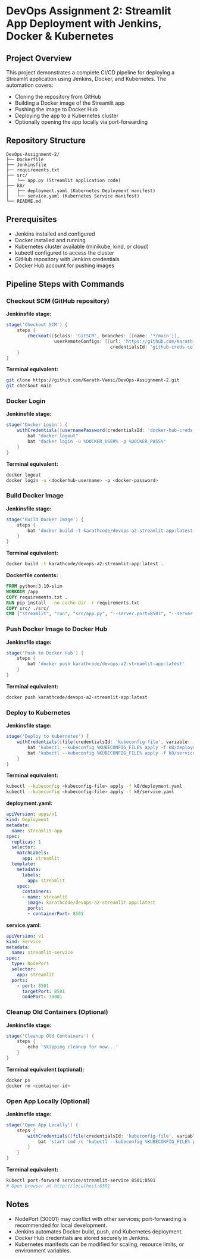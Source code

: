 <!-- # DevOps Assignment 2: Streamlit App Deployment with Jenkins, Docker & Kubernetes

## Project Overview

This project demonstrates a complete CI/CD pipeline for deploying a Streamlit application using Jenkins, Docker, and Kubernetes. The automation covers:

- Cloning the repository from GitHub
- Building a Docker image of the Streamlit app
- Pushing the image to Docker Hub
- Deploying the app to a Kubernetes cluster
- Optionally opening the app locally via port-forwarding

DevOps-Assignment-2/
├── Dockerfile
├── Jenkinsfile
├── requirements.txt
├── src/
│   └── app.py (Streamlit application code)
├── k8/
│   ├── deployment.yaml (Kubernetes Deployment manifest)
│   └── service.yaml (Kubernetes Service manifest)
└── README.md


## Prerequisites

- Jenkins installed and configured
- Docker installed and running
- Kubernetes cluster available (minikube, kind, or cloud)
- kubectl configured to access the cluster
- GitHub repository with Jenkins credentials
- Docker Hub account for pushing images

## Pipeline Steps

### 1. Checkout SCM (GitHub repository)
**Command used internally by Jenkins:**
```bash
git checkout <branch> using stored credentials
```

### 2. Docker Login
**Command:**
```bash
docker login -u <dockerhub-username> -p <docker-password>
```
**Description:** Uses Jenkins credentials to authenticate securely  

### 3. Build Docker Image
**Command:**
```bash
docker build -t <dockerhub-username>/devops-a2-streamlit-app:latest .
```

**Dockerfile details:**
- Base image: `python:3.10-slim`
- Install dependencies from `requirements.txt`
- Copy app source code
- Expose port `8501`
- Command to run app: `streamlit run src/app.py --server.port=8501 --server.address=0.0.0.0`


### 4. Push Docker Image to Docker Hub
**Command:**
```bash
docker push <dockerhub-username>/devops-a2-streamlit-app:latest
```
**Description:** Jenkins securely passes credentials  

### 5. Deploy to Kubernetes
**Apply Deployment manifest:**
```bash
kubectl --kubeconfig <kubeconfig-file> apply -f k8/deployment.yaml
```

**Apply Service manifest:**
```bash
kubectl --kubeconfig <kubeconfig-file> apply -f k8/service.yaml
```

**Deployment.yaml:**
- Deployment with 1 replica
- Container image from Docker Hub
- Container port 8501

**Service.yaml:**
- NodePort service
- Target port 8501
- Node port 30001


### 6. Cleanup Old Containers (Optional)
- Skipped in current setup
- Can use `docker ps` and `docker rm` to remove old containers

### 7. Open App Locally (Optional)
**Command for port-forwarding:**
```bash
kubectl port-forward service/streamlit-service 8501:8501
```
**Open browser:** `http://localhost:8501`   -->



# DevOps Assignment 2: Streamlit App Deployment with Jenkins, Docker & Kubernetes

## Project Overview

This project demonstrates a complete CI/CD pipeline for deploying a Streamlit application using Jenkins, Docker, and Kubernetes. The automation covers:

- Cloning the repository from GitHub
- Building a Docker image of the Streamlit app
- Pushing the image to Docker Hub
- Deploying the app to a Kubernetes cluster
- Optionally opening the app locally via port-forwarding

## Repository Structure

```
DevOps-Assignment-2/
├── Dockerfile
├── Jenkinsfile
├── requirements.txt
├── src/
│   └── app.py (Streamlit application code)
├── k8/
│   ├── deployment.yaml (Kubernetes Deployment manifest)
│   └── service.yaml (Kubernetes Service manifest)
└── README.md
```

## Prerequisites

- Jenkins installed and configured
- Docker installed and running
- Kubernetes cluster available (minikube, kind, or cloud)
- kubectl configured to access the cluster
- GitHub repository with Jenkins credentials
- Docker Hub account for pushing images

## Pipeline Steps with Commands

### Checkout SCM (GitHub repository)

**Jenkinsfile stage:**
```groovy
stage('Checkout SCM') {
    steps {
        checkout([$class: 'GitSCM', branches: [[name: '*/main']],
                  userRemoteConfigs: [[url: 'https://github.com/Karath-Vamsi/DevOps-Assignment-2.git',
                                       credentialsId: 'github-creds-college']]])
    }
}
```

**Terminal equivalent:**
```bash
git clone https://github.com/Karath-Vamsi/DevOps-Assignment-2.git
git checkout main
```

### Docker Login

**Jenkinsfile stage:**
```groovy
stage('Docker Login') {
    withCredentials([usernamePassword(credentialsId: 'docker-hub-creds', passwordVariable: 'DOCKER_PASS', usernameVariable: 'DOCKER_USER')]) {
        bat "docker logout"
        bat "docker login -u %DOCKER_USER% -p %DOCKER_PASS%"
    }
}
```

**Terminal equivalent:**
```bash
docker logout
docker login -u <dockerhub-username> -p <docker-password>
```

### Build Docker Image

**Jenkinsfile stage:**
```groovy
stage('Build Docker Image') {
    steps {
        bat 'docker build -t karathcode/devops-a2-streamlit-app:latest .'
    }
}
```

**Terminal equivalent:**
```bash
docker build -t karathcode/devops-a2-streamlit-app:latest .
```

**Dockerfile contents:**
```dockerfile
FROM python:3.10-slim
WORKDIR /app
COPY requirements.txt .
RUN pip install --no-cache-dir -r requirements.txt
COPY src/ ./src/
CMD ["streamlit", "run", "src/app.py", "--server.port=8501", "--server.address=0.0.0.0"]
```

### Push Docker Image to Docker Hub

**Jenkinsfile stage:**
```groovy
stage('Push to Docker Hub') {
    steps {
        bat 'docker push karathcode/devops-a2-streamlit-app:latest'
    }
}
```

**Terminal equivalent:**
```bash
docker push karathcode/devops-a2-streamlit-app:latest
```

### Deploy to Kubernetes

**Jenkinsfile stage:**
```groovy
stage('Deploy to Kubernetes') {
    withCredentials([file(credentialsId: 'kubeconfig-file', variable: 'KUBECONFIG_FILE')]) {
        bat 'kubectl --kubeconfig %KUBECONFIG_FILE% apply -f k8/deployment.yaml'
        bat 'kubectl --kubeconfig %KUBECONFIG_FILE% apply -f k8/service.yaml'
    }
}
```

**Terminal equivalent:**
```bash
kubectl --kubeconfig <kubeconfig-file> apply -f k8/deployment.yaml
kubectl --kubeconfig <kubeconfig-file> apply -f k8/service.yaml
```

**deployment.yaml:**
```yaml
apiVersion: apps/v1
kind: Deployment
metadata:
  name: streamlit-app
spec:
  replicas: 1
  selector:
    matchLabels:
      app: streamlit
  template:
    metadata:
      labels:
        app: streamlit
    spec:
      containers:
      - name: streamlit
        image: karathcode/devops-a2-streamlit-app:latest
        ports:
        - containerPort: 8501
```

**service.yaml:**
```yaml
apiVersion: v1
kind: Service
metadata:
  name: streamlit-service
spec:
  type: NodePort
  selector:
    app: streamlit
  ports:
    - port: 8501
      targetPort: 8501
      nodePort: 30001
```

### Cleanup Old Containers (Optional)

**Jenkinsfile stage:**
```groovy
stage('Cleanup Old Containers') {
    steps {
        echo 'Skipping cleanup for now...'
    }
}
```

**Terminal equivalent (optional):**
```bash
docker ps
docker rm <container-id>
```

### Open App Locally (Optional)

**Jenkinsfile stage:**
```groovy
stage('Open App Locally') {
    steps {
        withCredentials([file(credentialsId: 'kubeconfig-file', variable: 'KUBECONFIG_FILE')]) {
            bat 'start cmd /c "kubectl --kubeconfig %KUBECONFIG_FILE% port-forward service/streamlit-service 8501:8501 & timeout /t 5 & start http://localhost:8501"'
        }
    }
}
```

**Terminal equivalent:**
```bash
kubectl port-forward service/streamlit-service 8501:8501
# Open browser at http://localhost:8501
```

## Notes

- NodePort (30001) may conflict with other services; port-forwarding is recommended for local development.
- Jenkins automates Docker build, push, and Kubernetes deployment.
- Docker Hub credentials are stored securely in Jenkins.
- Kubernetes manifests can be modified for scaling, resource limits, or environment variables.
```